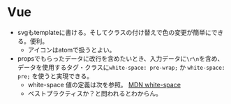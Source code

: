 # Vue
- svgもtemplateに書ける。そしてクラスの付け替えで色の変更が簡単にできる。便利。
  - アイコンはatomで扱うとよい。
- propsでもらったデータに改行を含めたいとき、入力データに`\r\n`を含め、データを使用するタグ・クラスに`white-space: pre-wrap;` か `white-space: pre;` を使うと実現できる。
  - white-space 値の定義は次を参照。 [MDN white-space](https://developer.mozilla.org/ja/docs/Web/CSS/white-space)
  - ベストプラクティスか？と問われるとわからん。
